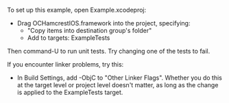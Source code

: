 To set up this example, open Example.xcodeproj:

* Drag OCHamcrestIOS.framework into the project, specifying:
  * "Copy items into destination group's folder"
  * Add to targets: ExampleTests

Then command-U to run unit tests. Try changing one of the tests to fail.

If you encounter linker problems, try this:

* In Build Settings, add -ObjC to "Other Linker Flags". Whether you do this at
   the target level or project level doesn't matter, as long as the change is
   applied to the ExampleTests target.
  

